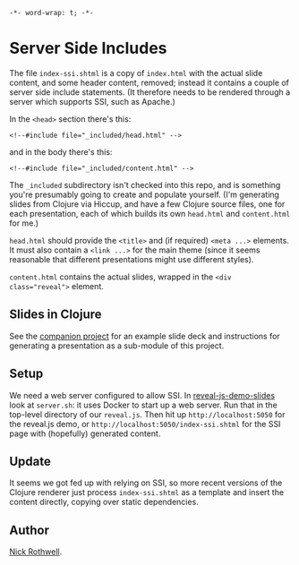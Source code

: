 `-*- word-wrap: t; -*-`

# Server Side Includes

The file `index-ssi.shtml` is a copy of `index.html` with the actual slide content, and some header content, removed; instead it contains a couple of server side include statements. (It therefore needs to be rendered through a server which supports SSI, such as Apache.)

In the `<head>` section there's this:

    <!--#include file="_included/head.html" -->

and in the body there's this:

    <!--#include file="_included/content.html" -->

The `_included` subdirectory isn't checked into this repo, and is something you're presumably going to create and populate yourself. (I'm generating slides from Clojure via Hiccup, and have a few Clojure source files, one for each presentation, each of which builds its own `head.html` and `content.html` for me.)

`head.html` should provide the `<title>` and (if required) `<meta ...>` elements. It must also contain a `<link ...>` for the main theme (since it seems reasonable that different presentations might use different styles).

`content.html` contains the actual slides, wrapped in the `<div class="reveal">` element.

## Slides in Clojure

See the [companion project](https://github.com/cassiel/reveal-js-demo-slides) for an example slide deck and instructions for generating a presentation as a sub-module of this project.

## Setup

We need a web server configured to allow SSI. In [reveal-js-demo-slides](https://github.com/cassiel/reveal-js-demo-slides) look at `server.sh`: it uses Docker to start up a web server. Run that in the top-level directory of our `reveal.js`. Then hit up `http://localhost:5050` for the reveal.js demo, or `http://localhost:5050/index-ssi.shtml` for the SSI page with (hopefully) generated content.

## Update

It seems we got fed up with relying on SSI, so more recent versions of the Clojure renderer just process `index-ssi.shtml` as a template and insert the content directly, copying over static dependencies.

## Author

[Nick Rothwell](https://cassiel.com).
